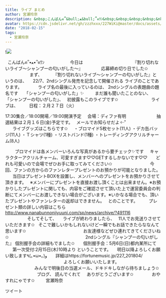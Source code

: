 ```yaml
---
title: ライブ まとめ
author: 宮瀬玲奈
description: &nbsp;こんばんฅ՞&bull;ﻌ&bull;՞ฅﾜﾝ&nbsp;&nbsp;&nbsp;&nbsp;&nbsp;&nbsp;&nbsp;&nbsp;&nbsp;&nbsp;今日は&nbsp;&nbsp;&nbsp;&nbsp;&nbsp;&nbsp;&nbsp;&nbsp;&nbsp;...
avatar: https://cdn.jsdelivr.net/gh/zzzhxxx/227WiKi@master/docs/assets/photo/avatar/reina.jpg
date: "2018-02-15"
tags:
  - 宮瀬玲奈
---
```


!![](https://cdn.jsdelivr.net/gh/zzzhxxx/227WiKi-image@master/blog-image/reina-2018-02-15_1.jpg)



 
こんばんฅ՞•ﻌ•՞ฅﾜﾝ
 
 
 
 
 
 
 
 
 
 
今日は
 
 
 
 
 
 
 
 
 
 
 
 
 
 
 
 
 
 
 
 
『割り切れないライブ～シャンプーの匂いがした～』
 
 
 
 
 
 
 
応募締め切り日でした✩
 
 
 
 
 
 
 
 
 
 
 
 
 
 
 
まず、
 
 
 
 
『割り切れないライブ～シャンプーの匂いがした』というのは、
 
 
22/7、2ndシングル発売を記念して開催される
ライブのことであります。
 
 
 
 
 
 
ライブ名の最後に入っているのは、
2ndシングルの表題曲の題名です
 
 
「シャンプーの匂いがした」✨
 
 
 
 
まだ誰も聞いたことのない、
「シャンプーの匂いがした」、
 
初披露もこのライブです✩
 
 
 
 
 
 
 
 
 
 
 
 
 
ライブは、
 
 
 
 
日程：２月２７日（火）

17:30集合／18:00開場／19:00開演予定
 
 
会場：ディファ有明
 
 
 
 
 
 
 
 
 
 
 
 
抽選結果は２月１６日(金)予定です。
 
メールでお知らせだよ✧‧˚
 
 
 
 
 
 
 
 
 
 
 
 
 
 
 
 
 
ライブグッズはこちらです✩
 
 
・ブロマイド5枚セット(11人)
・デカ缶バッジ(11人)
・Ｔシャツ(1種)
・リストバンド(1種)
・トレーディングアクリルチャーム(8人)
 
 
 
 

 
 
 
 
ブロマイドは各メンバーいろんな写真があるから要チェック✨です
 
 
キャラクターアクリルチャーム、可愛すぎます♡♡GETするしかないです♡♡
 
 
 
どれも可愛いので会場でぜひお手に取ってみてください✩
 
 
 
 
 
 
 
 
 
 
 
 
 
 
 
今回、ファンの方からのファンレタープレゼントのお預かりが可能となりました。
 
 
 
当日はプレゼントBOXを設置し、メンバーへのプレゼントをお預かりさせて頂きます。
 
※メンバーにプレゼントを直接お渡し頂くことは出来ません。※お預かりしたプレゼントに関しても、内容をご確認させて頂いた上で運営委員会の判断にてメンバーにお渡しできない場合がございます。※いかなる場合でも、頂いたプレゼントやファンレターの返却はできません。
 
とのことです。
 
 
 
 
プレゼント類の詳しい内容はこちら
http://www.nanabunnonijyuuni.com/sp/news/archive/?491116
 
 
 
 
 
 
 
 
 
 
 
 
 
 
 
 
 
 
 
 
 
そしてそして、
 
 
ライブが終わりましたら、
 
11人でお見送りさせていただきます✩
 
そこで難しいかもしれないけど一瞬でもお話できたらななんて思います✩
 
 
 
 
 
 
 
 
 
 
 
 
 
 
 
 
 
 
 
 
 
 
 
お友達様などぜひ連れてきてくださいね✩
 
 
 
 
 
 
 
 
 
 
 
 
 
 
 
 
 
 
 
 
 
 
 
 
 
 
 
 
 
 
 
2ndシングル『シャンプーの匂いがした』
個別握手会の詳細もでました✩
 
 
 
個別握手会：5月6日(日)都内某所にて
 
 
 
 
第一次受付:2月15日(木)10時より
ということです。
 
 
明日以降よろしくお願い致します٩(｡•ω•｡)و
 
 
 
詳細はhttps://fortunemusic.jp/227_201804/
 
 
 
 
 
 
 
 
 
 
 
 
 
 
 
 
 
 
 
 
 
 
 
 
 
 
 
 
 
 
 
よろしくお願いいたします。
 
 
 
 
 
 
 
 
 
 
 
 
 
 
 
 
 
 
 
 
 
 
 
 
 
 
 
 
 
みんなで明後日の当選メール、ドキドキしながら待ちましょう✩
 
 
 
 
 
 
 
 
 
 
 
 
 
ブログ、
読んでくれて
 
 
ありがとうございます✩
 
 
 
 
 
 
 
おやすれにゃです✩
 
 
 
 
宮瀬玲奈
 





ツイート



